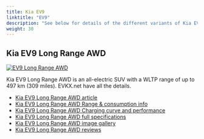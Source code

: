 ```yaml
---
title: Kia EV9
linktitle: "EV9"
description: "See below for details of the different variants of Kia EV9"
weight: 30
---
```

## Kia EV9 Long Range AWD

<a href="/models/kia/ev9/ev9_long_range_awd/"><img src="https://media.evkx.net/multimedia/models/kia/ev9/ev9_long_range_awd/main_1_st.jpg" class="img-fluid" alt="EV9 Long Range AWD" ></a>

Kia EV9 Long Range AWD is an all-electric SUV with a WLTP range of up to 497 km (309 miles). EVKX.net have all the details. 

- [Kia EV9 Long Range AWD article](/models/kia/ev9/ev9_long_range_awd/)
- [Kia EV9 Long Range AWD Range & consumption info](/models/kia/ev9/ev9_long_range_awd/rangeandconsumption)
- [Kia EV9 Long Range AWD Charging curve and performance](/models/kia/ev9/ev9_long_range_awd/chargingcurve)
- [Kia EV9 Long Range AWD full specifications](/models/kia/ev9/ev9_long_range_awd/specifications)
- [Kia EV9 Long Range AWD image gallery](/models/kia/ev9/ev9_long_range_awd/gallery)
- [Kia EV9 Long Range AWD reviews](/models/kia/ev9/ev9_long_range_awd/reviews)

